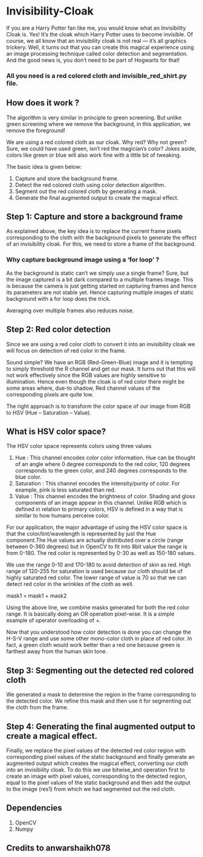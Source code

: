 # Invisibility-Cloak

If you are a Harry Potter fan like me, you would know what an Invisibility Cloak is. Yes! It’s the cloak which Harry Potter uses to become invisible. Of course, we all know that an invisibility cloak is not real — it’s all graphics trickery.
Well, it turns out that you can create this magical experience using an image processing technique called color detection and segmentation. And the good news is, you don’t need to be part of Hogwarts for that!

### All you need is a red colored cloth and invisible_red_shirt.py file.

## How does it work ?
The algorithm is very similar in principle to green screening. But unlike green screening where we remove the background, in this application, we remove the foreground!

We are using a red colored cloth as our cloak. Why red? Why not green? Sure, we could have used green, isn’t red the magician’s color? Jokes aside, colors like green or blue will also work fine with a little bit of tweaking.

The basic idea is given below:
1. Capture and store the background frame.
2. Detect the red colored cloth using color detection algorithm.
3. Segment out the red colored cloth by generating a mask.
4. Generate the final augmented output to create the magical effect.


## Step 1: Capture and store a background frame
As explained above, the key idea is to replace the current frame pixels corresponding to the cloth with the background pixels to generate the effect of an invisibility cloak. For this, we need to store a frame of the background.
### Why capture background image using a ‘for loop’ ?
As the background is static can’t we simply use a single frame? Sure, but the image captured is a bit dark compared to a multiple frames image. This is because the camera is just getting started on capturing frames and hence its parameters are not stable yet. Hence capturing multiple images of static background with a for loop does the trick.

Averaging over multiple frames also reduces noise.
## Step 2: Red color detection
Since we are using a red color cloth to convert it into an invisibility cloak we will focus on detection of red color in the frame.

Sound simple? We have an RGB (Red-Green-Blue) image and it is tempting to simply threshold the R channel and get our mask. It turns out that this will not work effectively since the RGB values are highly sensitive to illumination. Hence even though the cloak is of red color there might be some areas where, due-to shadow, Red channel values of the corresponding pixels are quite low.

The right approach is to transform the color space of our image from RGB to HSV (Hue – Saturation – Value).
## What is HSV color space?
The HSV color space represents colors using three values

1. Hue : This channel encodes color color information. Hue can be thought of an angle where 0 degree corresponds to the red color, 120 degrees corresponds to the green color, and 240 degrees corresponds to the blue color.
2. Saturation : This channel encodes the intensity/purity of color. For example, pink is less saturated than red.
3. Value : This channel encodes the brightness of color. Shading and gloss components of an image appear in this channel.
Unlike RGB which is defined in relation to primary colors, HSV is defined in a way that is similar to how humans perceive color.

For our application, the major advantage of using the HSV color space is that the color/tint/wavelength is represented by just the Hue component.The Hue values are actually distributed over a circle (range between 0-360 degrees) but in OpenCV to fit into 8bit value the range is from 0-180. The red color is represented by 0-30 as well as 150-180 values.

We use the range 0-10 and 170-180 to avoid detection of skin as red. High range of 120-255 for saturation is used because our cloth should be of highly saturated red color. The lower range of value is 70 so that we can detect red color in the wrinkles of the cloth as well.

mask1 = mask1 + mask2

Using the above line, we combine masks generated for both the red color range. It is basically doing an OR operation pixel-wise. It is a simple example of operator overloading of +.

Now that you understood how color detection is done you can change the H-S-V range and use some other mono-color cloth in place of red color. In fact, a green cloth would work better than a red one because green is farthest away from the human skin tone.

## Step 3: Segmenting out the detected red colored cloth
We generated a mask to determine the region in the frame corresponding to the detected color. We refine this mask and then use it for segmenting out the cloth from the frame. 

## Step 4: Generating the final augmented output to create a magical effect.
Finally, we replace the pixel values of the detected red color region with corresponding pixel values of the static background and finally generate an augmented output which creates the magical effect, converting our cloth into an invisibility cloak. To do this we use bitwise_and operation first to create an image with pixel values, corresponding to the detected region, equal to the pixel values of the static background and then add the output to the image (res1) from which we had segmented out the red cloth.

## Dependencies
1. OpenCV 
2. Numpy


## Credits to anwarshaikh078
